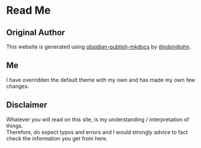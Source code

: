 # Read Me
## Original Author
This website is generated using [obsidian-publish-mkdocs](https://github.com/jobindjohn/obsidian-publish-mkdocs) by [@jobindjohn](https://github.com/jobindjohn/).

## Me
I have overridden the default theme with my own and has made my own few changes.

## Disclaimer
Whatever you will read on this site, is my understanding / interpretation of things.  
Therefore, do expect typos and errors and I would strongly advice to fact check the information you get from here.
